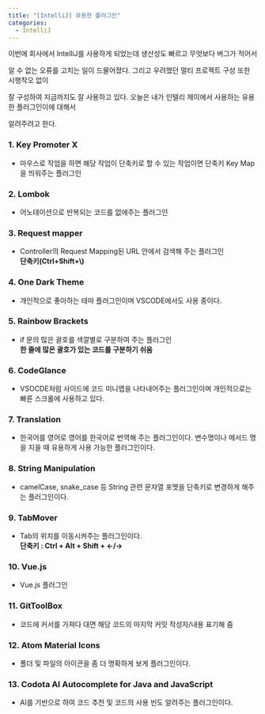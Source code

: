 ```yaml
---
title: "[IntelliJ] 유용한 플러그인"
categories:
  - IntelliJ
---
```


이번에 회사에서 IntelliJ를 사용하게 되었는데 생산성도 빠르고 무엇보다 버그가 적어서

알 수 없는 오류를 고치는 일이 드물어졌다. 그리고 우려했던 멀티 프로젝트 구성 또한 시행착오 없이

잘 구성하여 지금까지도 잘 사용하고 있다. 오늘은 내가 인텔리 제이에서 사용하는 유용한 플러그인이에 대해서

알려주려고 한다.

### 1. Key Promoter X

- 마우스로 작업을 하면 해당 작업이 단축키로 할 수 있는 작업이면 단축키 Key Map을 띄워주는 플러그인

### 2. Lombok

- 어노테이션으로 반복되는 코드를 없애주는 플러그인

### 3. Request mapper

- Controller의 Request Mapping된 URL 안에서 검색해 주는 플러그인<br>
  **단축키(Ctrl+Shift+\\)**

### 4. One Dark Theme

- 개인적으로 좋아하는 테마 플러그인이며 VSCODE에서도 사용 중이다.

### 5. Rainbow Brackets

- if 문의 많은 괄호를 색깔별로 구분하여 주는 플러그인<br>
  **한 줄에 많은 괄호가 있는 코드를 구분하기 쉬움**

### 6. CodeGlance

- VSOCDE처럼 사이드에 코드 미니맵을 나타내어주는 플러그인이며 개인적으로는 빠른 스크롤에 사용하고 있다.

### 7. Translation

- 한국어를 영어로 영어를 한국어로 번역해 주는 플러그인이다. 변수명이나 메서드 명을 지을 때 유용하게 사용 가능한 플러그인이다.

### 8. String Manipulation

- camelCase, snake_case 등 String 관련 문자열 포멧을 단축키로 변경하게 해주는 플러그인이다.

### 9. TabMover

- Tab의 위치를 이동시켜주는 플러그인이다.<br> **단축키 : Ctrl + Alt + Shift + ←/→**

### 10. Vue.js

- Vue.js 플러그인

### 11. GitToolBox

- 코드에 커서를 가져다 대면 해당 코드의 마지막 커밋 작성자/내용 표기해 줌

### 12. Atom Material Icons

- 폴더 및 파일의 아이콘을 좀 더 명확하게 보게 플러그인이다.

### 13. Codota AI Autocomplete for Java and JavaScript

- AI를 기반으로 하여 코드 추천 및 코드의 사용 빈도 알려주는 플러그인이다.
